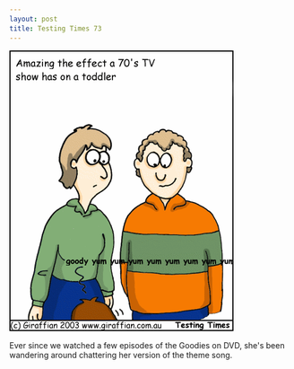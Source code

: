 ```yaml
---
layout: post
title: Testing Times 73
---
```

<img src="/images/tt0073.png">

Ever since we watched a few episodes of the Goodies on DVD, she's 
been wandering around chattering her version of the theme song.